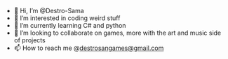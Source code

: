 - 👋 Hi, I’m @Destro-Sama
- 👀 I’m interested in coding weird stuff
- 🌱 I’m currently learning C# and python
- 💞️ I’m looking to collaborate on games, more with the art and music side of projects
- 📫 How to reach me @destrosangames@gmail.com

<!---
Destro-Sama/Destro-Sama is a ✨ special ✨ repository because its `README.md` (this file) appears on your GitHub profile.
You can click the Preview link to take a look at your changes.
--->
